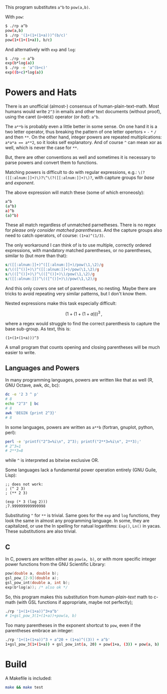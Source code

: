 This program substitutes `a^b` to `pow(a,b)`.

With `pow`:

```sh
$ ./rp a^b
pow(a,b)
$ ./rp '(1+(1+(1+a)))^(b/c)'
pow(1+(1+(1+a)), b/c)
```

And alternatively with `exp` and `log`:

```sh
$ ./rp -e a^b
exp(b*log(a))
$ ./rp -e 'a^(b+c)'
exp((b+c)*log(a))
```

# Powers and Hats

There is an unofficial (almost-) consensus of human-plain-text-math.
Most humans would write `2^3` in emails and other text documents
(without proof), using the caret (`U+005E`) operator (or _hat_):
`a^b`.

The `a**b` is probably even a little better in some sense. On one hand
it is a two letter operator, thus breaking the pattern of one letter
opertors `+` `-` `*` `/` and then `**`. On the other hand, integer
powers are repeated multiplications: `a*a*a == a**2`, so it looks self
explanatory. And of course `^` can mean xor as well, which is never
the case for `**`.

But, there are other conventions as well and sometimes it is necessary
to parse powers and convert them to functions.

Matching powers is difficult to do with regular expressions, e.g.:
`\(?([[:alnum:]]+)\)?\^\(?([[:alnum:]]+)\)?`, with capture groups for _base_ and
_exponent_.

The above expression will match these (some of which erroneosly):

```sh
a^b
(a^b)
a)^b
(a)^b)
```

These all match regardless of unmatched parnetheses. There is no
regex for _please only consider matched parentheses_. And the capture
groups also need to catch operators, of course: `(1+a)^(1/3)`.

The only workaround I can think of is to use multiple, correctly
ordered expressions, with mandatory matched parentheses, or no
parentheses, similar to (but more than that):

```sed
s/([[:alnum:]]+)^([[:alnum:]]+)/pow(\1,\2)/g
s/\(([^()]+)\)^([[:alnum:]]+)/pow(\1,\2)/g
s/\(([^()]+)\)^\(([^()]+)\)/pow(\1,\2)/g
s/([[:alnum:]])^\(([^()]+)\)/pow(\1,\2)/g
```
And this only covers one set of parentheses, no nesting.
Maybe there are tricks to avoid repeating very similar patterns, but I don't know them.

Nested expressions make this task especially difficult:

$$ \left(1+\left(1+(1+a)\right)\right)^3\,, $$

where a regex would struggle to find the correct parenthesis to capture the base sub-group. As text, this is:

```
(1+(1+(1+a)))^3
```

A small program that counts opening and closing parentheses will be much easier to write.

## Languages and Powers

In many programming languages, powers are written like that as well (R, GNU Octave, awk, dc, bc):

```sh
dc -e '2 3 ^ p'
# 8
echo "2^3" | bc
# 8
awk 'BEGIN {print 2^3}'
# 8
```

In some languages, powers are written as `a**b` (fortran, gnuplot, python, perl):

```sh
perl -e 'printf("2^3=%i\n", 2^3); printf("2**3=%i\n", 2**3);'
# 2^3=1
# 2**3=8
```
while `^` is interpreted as bitwise exclusive OR.

Some languages lack a fundamental power operation entirely (GNU Guile, Lisp):

```elisp
;; does not work:
; (^ 2 3)
; (** 2 3)

(exp (* 3 (log 2)))
;7.999999999999998
```

Substituting `^` for `**` is trivial. Same goes for the `exp` and `log` functions, they look the same in almost any programming language. In some, they are capitalized, or use the ln spelling for natual logarithms: `Exp()`, `Ln()` in yacas. These substitutions are also trivial.

## C

In C, powers are written either as `pow(a, b)`, or  with more specific integer power functions from the GNU Scientific Library:

```c
pow(double a, double b);
gsl_pow_[2-9](double a);
gsl_pow_int(double a, int b);
exp(b*log(a)); /* also ok */
```

So, this program makes this substitution from _human-plain-text_ math to c-math (with GSL functions if appropriate, maybe not perfectly);

```sh
./rp '1+(1+(1+a))^3+a^b'
# 1+gsl_pow_3(1+(1+a))+pow(a, b)
```

Too many parentheses in the exponent shortcut to `pow`, even if the parentheses embrace an integer:

```sh
./rp '1+(1+(1+a))^3 + a^20 + (1+a)^((3)) + a^b'
1+gsl_pow_3(1+(1+a)) + gsl_pow_int(a, 20) + pow(1+a, (3)) + pow(a, b)
```

# Build

A Makefile is included:

```sh
make && make test
```

